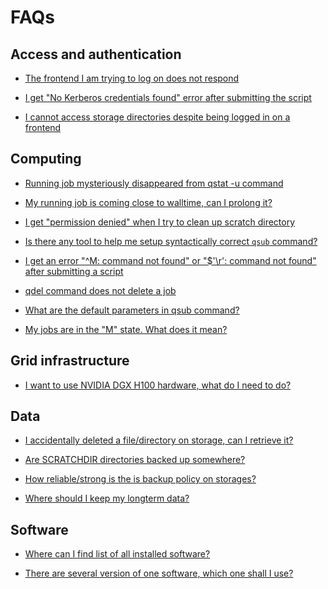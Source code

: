 # FAQs

<!--
## General

-[]()
- Who is MetaCentrum service for?

-->
<!--
-[]()
- What are the terms and conditions?
    how to cite and acknowledge

-->
<!--
-[]()
- Can I use MetaCentrum services for commercial research?
    - is it strict "no"?

-->
<!--
-[]()
- Is there a glossary the terms MetaCentrum uses?
    - s3, PBS, GUI, CLI,... etc.
    - stalo by za to mozna tyhle pojmy shrnout abecedne nekde
-->

## Access and authentication

<!--
-[]()
- I cannot login, what to do  
    - how to troubleshoot login problems
    - what to check first, ssh -vvv etc.
    - check frontends, outages - is the particular frontend down?
    - also check for IP ban
-->

- [The frontend I am trying to log on does not respond](/troubleshooting/faqs/faqs-content/frontend-does-not-respond)

<!--
-[]()
- I forgot my pasword, what to do
    - howto for users in case they forgot password

-->
<!--
-[]()
- I want to change my password
    - dtto, for changing password

-->
<!--
-[]()
- I want to change my login, is that possible?
    - dtto, no its not possible, not easily
-->

<!--
-[]()
- I am a short-time guest in Czech republic, can I get an account?
    - about sponsored accounts
    - other alternatives to full account

-->
<!--
-[]()
- I live and work abroad, collaborate with Czech colleagues, can I get an account?
    - howto how to get account
    - does need to be spo nsored account?

-->
<!--
-[]()
- My account has expired, what to do
    - howto where to reapply
-->

- [I get "No Kerberos credentials found" error after submitting the script](/troubleshooting/faqs/faqs-content/no-kerb-credenials)

- [I cannot access storage directories despite being logged in on a frontend](/troubleshooting/faqs/faqs-content/no-access-to-storages)

## Computing

<!--
-[]()
- why is my job queing so long? 
    - troubleshooting queing problems, explain fairshare, choice of resources
    - what affects queing time

-->
<!--
-[]()
- How can I share data with other users
    - howto on sharing data
    - pain in the neck this issue

-->
<!--
    - how to list all jobs
    - is there some short command to do this without needing to list all PBS servers
-->
- [Running job mysteriously disappeared from qstat -u command](/troubleshooting/faqs/faqs-content/qstat-moved-jobs)

<!--
-[]()
- How do I estimate how much resources my job needs
    - some howto on CPU, memory, time usage estimations
    - users need this badly!

-->
<!--
-[]()
- If I use N CPUs, will the job run N-times faster?
    - in general, no
    - the job must be paralellized
    - link to howto on paralellized jobs

-->
<!--
-[]()
- How to speed up a job apart from running it in parallel?
    - depends on what the bottleneck is
    - choose CPU speed (if the bottleneck is CPU)
    - choose fast scratch (if the bottleneck is IN/OUT operations)
-->

<!--
    - how can users prolong their jobs 
    - what to edo if they run out of their quota
-->
- [My running job is coming close to walltime, can I prolong it?](/troubleshooting/faqs/faqs-content/prolong-walltime)

<!--
-[]()
- My job failed with something like "No space left on device / Input-output error"
    - probably the root filesystem quota or /var/... files
    - how to clear the quota / send the unnecessary output to /dev/null
    - setup TMPDIR (TMP), SINGULARITY CACHEDIR to SCRATCHDIR
-->

- [I get "permission denied" when I try to clean up scratch directory](/troubleshooting/faqs/faqs-content/clean-scratch-perm-denied)

<!--
-[]()
- How can I check whether I use resources effectively?
    - some howto on used mem, CPUs
    - duration is obvious
    - if CPU usage is low, usually the calculation is not so paralle as it should be 

-->

- [Is there any tool to help me setup syntactically correct `qsub` command?](/troubleshooting/faqs/faqs-content/qsub-assembler)

- [I get an error "^M: command not found" or "$'\r': command not found" after submitting a script](/troubleshooting/faqs/faqs-content/os-dependent-endlines)

- [qdel command does not delete a job](/troubleshooting/faqs/faqs-content/force-qdel)

- [What are the default parameters in qsub command?](/troubleshooting/faqs/faqs-content/qsub-default-parameters)

- [My jobs are in the "M" state. What does it mean?](/troubleshooting/faqs/faqs-content/moved-state-jobs)

<!--
-[]()
- I need to work interactively, but my internet connection is faulty. Is there a way to secure the connection so that I can reconnect to the interactive job?
    - some howto for this usecase
    - `nohup` (+ others?) in Linux, ??? other OSs 

-->
<!--
-[]()
- How can I sort through various GPU and select among them?
    - some point to GPU card selection
    - also how to set memory for GPU card
-->

<!--
## Managed computing services

-[]()
- OnDemand application XY does not work
    - do this
    - then this

-[]()
- Kubernetes application XY does not work
    - do this
    - then this
-->

## Grid infrastructure

<!--
-[]()
- What is the difference between frontend, storage and computing node?
    - frontend is just a named server for login and light processing of jobs
    - storage(s) are just a disc space with user data, installed software etc.
    - computing nodes are machines where the actual computations runs

-->
<!--
-[]()
- Why are there more than one storage and more homes? It's confusing.
    - explain somehow to users why this is so
-->

- [I want to use NVIDIA DGX H100 hardware, what do I need to do?](/troubleshooting/faqs/faqs-content/dgx-usage)

## Data

- [I accidentally deleted a file/directory on storage, can I retrieve it?](/troubleshooting/faqs/faqs-content/accident-deleted-file)

- [Are SCRATCHDIR directories backed up somewhere?](/troubleshooting/faqs/faqs-content/scratchdir-backup)

- [How reliable/strong is the is backup policy on storages?](/troubleshooting/faqs/faqs-content/storage-backup-policy)

- [Where should I keep my longterm data?](/troubleshooting/faqs/faqs-content/where-keep-data.md)

<!--
-[]()
- I need to receive large volume of data from outside MetaCentrum
    - how to do this effectively

-->
<!--
-[]()
- I need more space on (one of the) storage(s), can I get it?
    - In principle, yes
    - contact us and write why you need more storage space
-->

## Software

- [Where can I find list of all installed software?](/troubleshooting/faqs/faqs-content/list-all-sw)

- [There are several version of one software, which one shall I use?](/troubleshooting/faqs/faqs-content/sw-which-version)

<!--
-[]()
- Do you automatically install new versions of currently installed software?
    - in some cases yes (major software)
    - in more marginal cases you better tell us

-->
<!--
-[]()
- Can I install my own software
    - yes, to your home
    - link to howto

-->
<!--
-[]()
- I need to install .deb package, but I cannot use `apt-get install` without root priviledges. Is there some workaround?
    - some howto what to do
    - do they have always write to support?

-->

